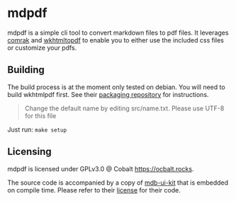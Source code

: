 # mdpdf

mdpdf is a simple cli tool to convert markdown files to pdf files. It leverages [comrak]() and [wkhtmltopdf]() to enable you to either use the included css files or customize your pdfs.

## Building

The build process is at the moment only tested on debian. You will need to build wkhtmlpdf first. See their [packaging repository](https://github.com/wkhtmltopdf/packaging) for instructions.

> Change the default name by editing src/name.txt. Please use UTF-8 for this file

Just run: `make setup`

## Licensing

mdpdf is licensed under GPLv3.0 @ Cobalt <https://ocbalt.rocks>.

The source code is accompanied by a copy of [mdb-ui-kit](https://github.com/mdbootstrap/mdb-ui-kit) that is embedded on compile time. Please refer to their [license](https://github.com/mdbootstrap/mdb-ui-kit/blob/master/License.pdf) for their code.
